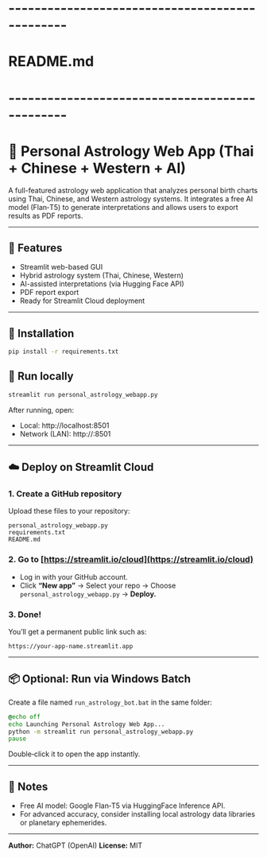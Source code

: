 # -----------------------------------------------
# README.md
# -----------------------------------------------


# 🔮 Personal Astrology Web App (Thai + Chinese + Western + AI)


A full-featured astrology web application that analyzes personal birth charts using Thai, Chinese, and Western astrology systems. It integrates a free AI model (Flan‑T5) to generate interpretations and allows users to export results as PDF reports.


---


## 🌟 Features
- Streamlit web-based GUI
- Hybrid astrology system (Thai, Chinese, Western)
- AI-assisted interpretations (via Hugging Face API)
- PDF report export
- Ready for Streamlit Cloud deployment


---


## 🧩 Installation
```bash
pip install -r requirements.txt
```


## 🚀 Run locally
```bash
streamlit run personal_astrology_webapp.py
```


After running, open:
- Local: http://localhost:8501
- Network (LAN): http://<your-ip>:8501


---


## ☁️ Deploy on Streamlit Cloud


### 1. Create a GitHub repository
Upload these files to your repository:
```
personal_astrology_webapp.py
requirements.txt
README.md
```


### 2. Go to [https://streamlit.io/cloud](https://streamlit.io/cloud)
- Log in with your GitHub account.
- Click **“New app”** → Select your repo → Choose `personal_astrology_webapp.py` → **Deploy.**


### 3. Done!
You’ll get a permanent public link such as:
```
https://your-app-name.streamlit.app
```


---


## 📦 Optional: Run via Windows Batch
Create a file named `run_astrology_bot.bat` in the same folder:
```bat
@echo off
echo Launching Personal Astrology Web App...
python -m streamlit run personal_astrology_webapp.py
pause
```


Double‑click it to open the app instantly.


---


## 📘 Notes
- Free AI model: Google Flan‑T5 via HuggingFace Inference API.
- For advanced accuracy, consider installing local astrology data libraries or planetary ephemerides.


---


**Author:** ChatGPT (OpenAI)
**License:** MIT
